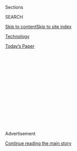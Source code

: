 <div id="app">

<div>

<div>

<div>

<div class="NYTAppHideMasthead css-1q2w90k e1suatyy0">

<div class="section css-ui9rw0 e1suatyy2">

<div class="css-eph4ug er09x8g0">

<div class="css-6n7j50">

</div>

<span class="css-1dv1kvn">Sections</span>

<div class="css-10488qs">

<span class="css-1dv1kvn">SEARCH</span>

</div>

[Skip to content](#site-content)[Skip to site
index](#site-index)

</div>

<div id="masthead-section-label" class="css-1wr3we4 eaxe0e00">

[Technology](https://www.nytimes.com/section/technology)

</div>

<div class="css-10698na e1huz5gh0">

</div>

</div>

<div id="masthead-bar-one" class="section hasLinks css-15hmgas e1csuq9d3">

<div class="css-uqyvli e1csuq9d0">

</div>

<div class="css-1uqjmks e1csuq9d1">

</div>

<div class="css-9e9ivx">

[](https://myaccount.nytimes.com/auth/login?response_type=cookie&client_id=vi)

</div>

<div class="css-1bvtpon e1csuq9d2">

[Today’s
Paper](https://www.nytimes.com/section/todayspaper)

</div>

</div>

</div>

</div>

<div data-aria-hidden="false">

<div id="site-content" data-role="main">

<div>

<div class="css-1aor85t" style="opacity:0.000000001;z-index:-1;visibility:hidden">

<div class="css-1hqnpie">

<div class="css-epjblv">

<span class="css-17xtcya">[Technology](/section/technology)</span><span class="css-x15j1o">|</span><span class="css-fwqvlz">TikTok
Said to Be Under National Security
Review</span>

</div>

<div class="css-k008qs">

<div class="css-1iwv8en">

<span class="css-18z7m18"></span>

<div>

</div>

</div>

<span class="css-1n6z4y">https://nyti.ms/2qb9Gi4</span>

<div class="css-1705lsu">

<div class="css-4xjgmj">

<div class="css-4skfbu" data-role="toolbar" data-aria-label="Social Media Share buttons, Save button, and Comments Panel with current comment count" data-testid="share-tools">

  - 
  - 
  - 
  - 
    
    <div class="css-6n7j50">
    
    </div>

  - 
  - 

</div>

</div>

</div>

</div>

</div>

</div>

<div id="NYT_TOP_BANNER_REGION" class="css-13pd83m">

</div>

<div id="top-wrapper" class="css-1sy8kpn">

<div id="top-slug" class="css-l9onyx">

Advertisement

</div>

[Continue reading the main
story](#after-top)

<div class="ad top-wrapper" style="text-align:center;height:100%;display:block;min-height:250px">

<div id="top" class="place-ad" data-position="top" data-size-key="top">

</div>

</div>

<div id="after-top">

</div>

</div>

<div>

<div id="sponsor-wrapper" class="css-1hyfx7x">

<div id="sponsor-slug" class="css-19vbshk">

Supported by

</div>

[Continue reading the main
story](#after-sponsor)

<div id="sponsor" class="ad sponsor-wrapper" style="text-align:center;height:100%;display:block">

</div>

<div id="after-sponsor">

</div>

</div>

<div class="css-186x18t">

</div>

<div class="css-1vkm6nb ehdk2mb0">

# TikTok Said to Be Under National Security Review

</div>

The review comes after lawmakers raised concerns about TikTok’s growing
influence in the United States.

<div class="css-79elbk" data-testid="photoviewer-wrapper">

<div class="css-z3e15g" data-testid="photoviewer-wrapper-hidden">

</div>

<div class="css-1a48zt4 ehw59r15" data-testid="photoviewer-children">

![<span class="css-16f3y1r e13ogyst0" data-aria-hidden="true">Over the
past 12 months, TikTok’s app has been downloaded more than 750 million
times.</span><span class="css-cnj6d5 e1z0qqy90" itemprop="copyrightHolder"><span class="css-1ly73wi e1tej78p0">Credit...</span><span><span>Joel
Saget/Agence France-Presse — Getty
Images</span></span></span>](https://static01.nyt.com/images/2019/11/01/business/01tiktok1/01tiktok1-articleLarge.jpg?quality=75&auto=webp&disable=upscale)

</div>

</div>

<div class="css-18e8msd">

<div class="css-otjvjh epjyd6m0">

<div class="css-nmf14i ey68jwv0" data-aria-hidden="true">

[![Jack
Nicas](https://static01.nyt.com/images/2018/11/26/multimedia/author-jack-nicas/author-jack-nicas-thumbLarge.png
"Jack Nicas")](https://www.nytimes.com/by/jack-nicas)[![Mike
Isaac](https://static01.nyt.com/images/2018/02/16/multimedia/author-mike-isaac/author-mike-isaac-thumbLarge.jpg
"Mike Isaac")](https://www.nytimes.com/by/mike-isaac)[![Ana
Swanson](https://static01.nyt.com/images/2018/12/10/multimedia/author-ana-swanson/author-ana-swanson-thumbLarge.png
"Ana Swanson")](https://www.nytimes.com/by/ana-swanson)

</div>

<div class="css-1baulvz">

By [<span class="css-1baulvz" itemprop="name">Jack
Nicas</span>](https://www.nytimes.com/by/jack-nicas),
[<span class="css-1baulvz" itemprop="name">Mike
Isaac</span>](https://www.nytimes.com/by/mike-isaac) and
[<span class="css-1baulvz last-byline" itemprop="name">Ana
Swanson</span>](https://www.nytimes.com/by/ana-swanson)

</div>

</div>

  - 
    
    <div class="css-ld3wwf e16638kd2">
    
    Nov. 1,
    2019
    
    </div>

  - 
    
    <div class="css-4xjgmj">
    
    <div class="css-d8bdto" data-role="toolbar" data-aria-label="Social Media Share buttons, Save button, and Comments Panel with current comment count" data-testid="share-tools">
    
      - 
      - 
      - 
      - 
        
        <div class="css-6n7j50">
        
        </div>
    
      - 
      - 
    
    </div>
    
    </div>

</div>

<div class="css-mdjrty">

[阅读简体中文版](https://cn.nytimes.com/technology/20191104/tiktok-national-security-review/ "Read in Simplified Chinese")[閱讀繁體中文版](https://cn.nytimes.com/technology/20191104/tiktok-national-security-review/zh-hant/ "Read in Traditional Chinese")

</div>

</div>

<div class="section meteredContent css-1r7ky0e" name="articleBody" itemprop="articleBody">

<div class="css-1fanzo5 StoryBodyCompanionColumn">

<div class="css-53u6y8">

The United States government has opened a national security review of a
Chinese company’s acquisition of the American company that became
TikTok, the hugely popular short-form video app, according to people
briefed on the inquiry.

The Committee on Foreign Investment in the United States, a federal
panel that reviews foreign acquisitions of American firms on
national-security grounds, is now reviewing the two-year-old deal after
[lawmakers raised
concerns](https://www.rubio.senate.gov/public/_cache/files/9ba023e4-2f4b-404a-a8c0-e87ea784f440/FCEFFE1F54F3899795B4E5F1F1804630.20191009-letter-to-secretary-mnuchin-re-tiktok.pdf)
about TikTok’s growing influence in the United States, said the people,
who spoke on the condition of anonymity because the investigation was
confidential. One of the people said that the American government had
evidence of the app sending data to China.

The move is the latest in a back and forth between the United States and
China, which are enmeshed in a global competition for technological
dominance that has begun to cleave the high-tech world in two and start
what some analysts refer to as a new Cold
War.

[ByteDance](https://www.nytimes.com/2018/10/29/technology/bytedance-app-funding-china.html),
a seven-year-old company based in Beijing, [acquired Musical.ly in
November 2017 for $800 million to $1
billion](https://www.nytimes.com/2017/11/10/business/dealbook/musically-sold-app-video.html).
At the time, Musical.ly, an app popular with teenagers to make homemade
karaoke videos, had about 60 million users in the United States and
Europe. ByteDance said it would keep Musical.ly separate from its family
of Chinese apps. Less than a year later, ByteDance [merged Musical.ly
with its similar
service](https://www.theverge.com/2018/8/2/17644260/musically-rebrand-tiktok-bytedance-douyin),
called TikTok, and the result has since become one of world’s
fastest-growing apps and [a global cultural
phenomenon](https://www.nytimes.com/interactive/2019/10/10/arts/TIK-TOK.html).

</div>

</div>

<div class="css-1fanzo5 StoryBodyCompanionColumn">

<div class="css-53u6y8">

Over the past 12 months, TikTok’s app has been downloaded more than 750
million times, more than Facebook, Instagram, YouTube and Snapchat,
according to the research firm Sensor Tower.

“While we cannot comment on ongoing regulatory processes, TikTok has
made clear that we have no higher priority than earning the trust of
users and regulators in the U.S.,” a ByteDance spokesman said in an
email. “Part of that effort includes working with Congress, and we are
committed to doing so.” TikTok does not send any user data to China, he
added.

Reuters [earlier reported the
review](https://www.reuters.com/article/us-tiktok-cfius-exclusive/exclusive-u-s-opens-national-security-investigation-into-tiktok-sources-idUSKBN1XB4IL)
by the federal panel, known as CFIUS, of the Musical.ly acquisition.

China blocks many foreign companies from openly existing online in the
country, but Chinese companies that have developed cutting-edge
technologies are growing more popular around the world. Many lawmakers
and Trump administration officials see the trend as a threat to American
national security and the economy, and they have set up numerous
barriers to stop Chinese firms from acquiring American data and
technology.

The Trump administration [prevented the Singapore-based
Broadcom](https://www.nytimes.com/2018/03/12/technology/trump-broadcom-qualcomm-merger.html)
from purchasing Qualcomm, an American chip-maker, and quashed deals like
[Ant Financial’s bid for
Moneygram](https://www.nytimes.com/2018/01/02/business/moneygram-ant-financial-china-cfius.html).

</div>

</div>

<div class="css-1fanzo5 StoryBodyCompanionColumn">

<div class="css-53u6y8">

President Trump has also [placed
Huawei](https://www.nytimes.com/2019/05/16/technology/huawei-ban-president-trump.html)
[and other Chinese tech
firms](https://www.nytimes.com/2019/10/07/us/politics/us-to-blacklist-28-chinese-entities-over-abuses-in-xinjiang.html)
on a blacklist that blocks them from purchasing American products over
national security and human rights concerns. He has also [imposed
tariffs on more than $360 billion of Chinese
products](https://www.nytimes.com/2019/10/08/us/politics/trump-trade-war-imf.html)
in a trade war that was at least partly in response to Chinese theft of
American intellectual property.

U.S. government officials have been particularly alarmed by the
implications of China’s 2017 national intelligence law, which contains
sweeping language that requires companies to comply with intelligence
gathering operations, if asked. Chinese officials have pushed back
against these assertions, saying that companies should comply with local
laws while abroad.

On TikTok, users create and share short, inventive videos and bizarre
memes, an endless scroll of clips that has been called “[the last sunny
corner on the
internet](https://www.newyorker.com/magazine/2019/09/30/how-tiktok-holds-our-attention).”
The vast majority of its footage comes from Western users, in large part
because TikTok isn’t available in mainland China; ByteDance instead
offers a highly similar service there called Douyin.

But TikTok’s Chinese connections and growing popularity in the United
States have drawn new concern in Washington after news reports
highlighted that there were [few signs of the Hong Kong protests on the
app](https://www.washingtonpost.com/technology/2019/09/15/tiktoks-beijing-roots-fuel-censorship-suspicion-it-builds-huge-us-audience/)
and that TikTok moderators were [instructed to censor videos that
featured a number of political
themes](https://www.theguardian.com/technology/2019/sep/25/revealed-how-tiktok-censors-videos-that-do-not-please-beijing).

ByteDance has said that the Chinese government does not order it to
censor content on TikTok. The spokesman said that the app’s content
policies are led by a team in the United States and are not influenced
by any government.

“To be clear: we do not remove videos based on the presence of Hong Kong
protest content,” a ByteDance spokesman said.

A former content moderator for TikTok said in an interview that managers
in the United States had instructed moderators to hide videos that
included any political messages or themes, not just those related to
China. The moderator spoke on the condition of anonymity because he
didn’t want to speak publicly about a former employer while seeking
another job in the tech industry.

</div>

</div>

<div class="css-1fanzo5 StoryBodyCompanionColumn">

<div class="css-53u6y8">

The moderator said that the policy was to allow such political posts to
remain on users’ profile pages but to prevent them from being shared
more widely in TikTok’s main video feed. The person said that while
moderators were told to censor racy videos, such as those featuring
scantily clad women, in Muslim countries, he never received specific
instructions to censor content related to China.

The ByteDance spokesman said the company had recently changed the policy
restricting political videos and called the previous rules a blunt
approach intended to keep the app fun.

Last month, Republican Senator Marco Rubio of Florida [sent a
letter](https://www.rubio.senate.gov/public/_cache/files/9ba023e4-2f4b-404a-a8c0-e87ea784f440/FCEFFE1F54F3899795B4E5F1F1804630.20191009-letter-to-secretary-mnuchin-re-tiktok.pdf)
to Treasury Secretary Steven Mnuchin, who leads CFIUS, urging him to
open a national security review of ByteDance’s purchase of Muscial.ly.

“There continues to be ample and growing evidence that TikTok’s platform
for Western markets, including those in the U.S., is censoring content
that is not in line with the Chinese Government and Communist Party
directives,” Mr. Rubio wrote.

Chuck Schumer, Democrat of New York and the Senate minority leader, said
the security review was “validation of our concern that apps like TikTok
— that store massive amounts of personal data accessible to foreign
governments — may pose serious risks to millions of Americans.”

Derek Scissors, a resident scholar at the American Enterprise Institute,
a conservative think tank, said that new guidelines passed by Congress
last year about personal data clearly indicate that CFIUS should review
the purchase. He said the companies would likely have to take steps to
convince the administration that American data would be secure.

“It’s a large transaction, it’s a tech transaction, and it does involve
American users transferring data to a Chinese firm,” Mr. Scissors said.
“I don’t see how they get away with not taking some sort of mitigation
here.”

</div>

</div>

<div class="css-1fanzo5 StoryBodyCompanionColumn">

<div class="css-53u6y8">

The ByteDance spokesman said the company hired a consulting firm in
Colorado called Special Counsel to analyze TikTok’s app to understand
where it sent user data.

Data about TikTok users, including their videos, names, dates of birth
and other information, was stored exclusively on computer servers in
Virginia and Singapore, said Douglas Brush, who led the analysis for
Special Counsel. He added that in the analysis from July to October,
which included interviews with TikTok employees and a review of the
app’s underlying computer code, his team found no way TikTok could
send data to China during those months.

ByteDance has tried to build its relationships in Washington amid the
growing scrutiny. TikTok has joined NetChoice, a trade association that
has been aggressive in pushing back on critics of tech companies. One of
Bytedance’s own staff members registered to lobby for the company this
summer. The company also hired the powerful corporate law firm Covington
& Burling — whose clients include Facebook, among others — to advocate
on its behalf.

In total, ByteDance spent $120,000 on its federal lobbying operation
last quarter, according to a public disclosure posted last week.

TikTok
[announced](https://newsroom.tiktok.com/en-us/our-commitment-to-our-users-and-the-tik-tok-experience)
last month that it was working with the law firm K\&L Gates on its
moderation policies, and it [joined a
nonprofit](https://www.fosi.org/about/press/fosi-welcomes-tiktok/)
organization focused on children’s online safety. In February, ByteDance
agreed to pay a $5.7 million fine to the Federal Trade Commission to
settle accusations that Musical.ly illegally collected information on
users under 13.

“We’ve just gotten started,” said Bart Gordon, the K\&L Gates partner
working with TikTok, on Friday.

*David McCabe contributed reporting.*

</div>

</div>

</div>

<div>

</div>

<div>

</div>

<div>

</div>

<div>

<div id="bottom-wrapper" class="css-1ede5it">

<div id="bottom-slug" class="css-l9onyx">

Advertisement

</div>

[Continue reading the main
story](#after-bottom)

<div id="bottom" class="ad bottom-wrapper" style="text-align:center;height:100%;display:block;min-height:90px">

</div>

<div id="after-bottom">

</div>

</div>

</div>

</div>

</div>

## Site Index

<div>

</div>

## Site Information Navigation

  - [© <span>2020</span> <span>The New York Times
    Company</span>](https://help.nytimes.com/hc/en-us/articles/115014792127-Copyright-notice)

<!-- end list -->

  - [NYTCo](https://www.nytco.com/)
  - [Contact
    Us](https://help.nytimes.com/hc/en-us/articles/115015385887-Contact-Us)
  - [Work with us](https://www.nytco.com/careers/)
  - [Advertise](https://nytmediakit.com/)
  - [T Brand Studio](http://www.tbrandstudio.com/)
  - [Your Ad
    Choices](https://www.nytimes.com/privacy/cookie-policy#how-do-i-manage-trackers)
  - [Privacy](https://www.nytimes.com/privacy)
  - [Terms of
    Service](https://help.nytimes.com/hc/en-us/articles/115014893428-Terms-of-service)
  - [Terms of
    Sale](https://help.nytimes.com/hc/en-us/articles/115014893968-Terms-of-sale)
  - [Site
    Map](https://spiderbites.nytimes.com)
  - [Help](https://help.nytimes.com/hc/en-us)
  - [Subscriptions](https://www.nytimes.com/subscription?campaignId=37WXW)

</div>

</div>

</div>

</div>
